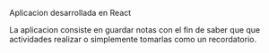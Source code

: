 Aplicacion desarrollada en React

La aplicacion consiste en guardar notas 
con el fin de saber que que actividades realizar o simplemente
tomarlas como un recordatorio.